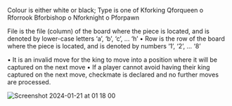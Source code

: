 Colour is either white or black;
Type is one of
Kforking
Qforqueen o Rforrook
Bforbishop o Nforknight o Pforpawn

File is the file (column) of the board where the piece is located, and is denoted by lower-case letters ‘a’, ‘b’, ‘c’, ... ‘h’
• Row is the row of the board where the piece is located, and is denoted by numbers ‘1’, ‘2’, ... ‘8’

• It is an invalid move for the king to move into a position where it will be captured on the next move
• If a player cannot avoid having their king captured on the next move, checkmate is declared and no further moves are processed.

![Screenshot 2024-01-21 at 01 18 00](https://github.com/AimeeJava/Java-Chess/assets/107523986/7730eb7a-540a-4ddc-a086-ce072e5ee6a2)
